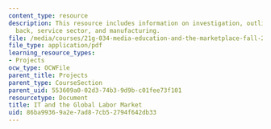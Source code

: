 ```yaml
---
content_type: resource
description: This resource includes information on investigation, outline, looking
  back, service sector, and manufacturing.
file: /media/courses/21g-034-media-education-and-the-marketplace-fall-2005/86ba99369a2e7ad87cb52794f642db33_MIT21G_034F05_itandglobalm.pdf
file_type: application/pdf
learning_resource_types:
- Projects
ocw_type: OCWFile
parent_title: Projects
parent_type: CourseSection
parent_uid: 553609a0-02d3-74b3-9d9b-c01fee73f101
resourcetype: Document
title: IT and the Global Labor Market
uid: 86ba9936-9a2e-7ad8-7cb5-2794f642db33
---
```

